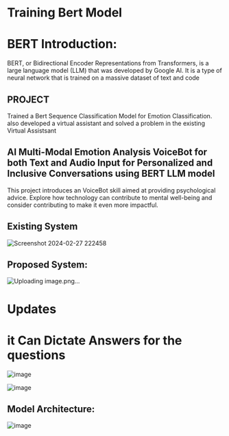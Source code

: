 # Training Bert Model 
# BERT Introduction:
BERT, or Bidirectional Encoder Representations from Transformers, is a large language model (LLM) that was developed by Google AI. It is a type of neural network that is trained on a massive dataset of text and code
## PROJECT 

Trained a Bert Sequence Classification Model for Emotion Classification. also developed a virtual assistant and solved a problem in the existing Virtual Assistsant
 
 ##  AI Multi-Modal Emotion Analysis VoiceBot for both Text and Audio Input for Personalized and Inclusive Conversations using BERT LLM model

This project introduces an VoiceBot skill aimed at providing psychological advice. Explore how technology can contribute to mental well-being and consider contributing to make it even more impactful.

## Existing System
![Screenshot 2024-02-27 222458](https://github.com/SDineshKumar1304/AI/assets/125432987/7046c8fd-e644-4a54-9c4d-dfecfd6a8076)

## Proposed System:

![Uploading image.png…]()

# Updates
# it Can Dictate Answers for the questions  

![image](https://github.com/SDineshKumar1304/Emo_VoiceBot_LLM_BERT/assets/125432987/29a0337d-f915-4a08-82c5-feea496a7593)

![image](https://github.com/SDineshKumar1304/Emo_VoiceBot_LLM_BERT/assets/125432987/13cb6321-9be9-41c3-bad1-a2c433403b3f)


## Model Architecture:
![image](https://github.com/SDineshKumar1304/Emo_VoiceBot_LLM_BERT/assets/125432987/03720518-12d7-4830-a615-74f3ccfea400)
